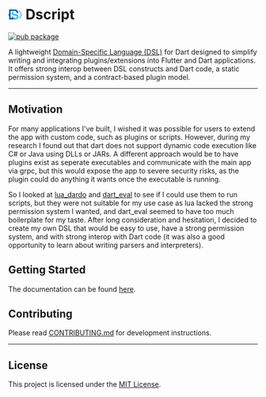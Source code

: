 # <img src="https://raw.githubusercontent.com/mcquenji/dscript/refs/heads/main/icon.svg" alt="Dscript" width="28"/> Dscript

[![pub package](https://img.shields.io/pub/v/dscript_dart.svg)](https://pub.dev/packages/dscript_dart)

A lightweight [Domain-Specific Language (DSL)](https://en.wikipedia.org/wiki/Domain-specific_language) for Dart designed to simplify writing and integrating plugins/extensions into Flutter and Dart applications. It offers strong interop between DSL constructs and Dart code, a static permission system, and a contract-based plugin model.

---

## Motivation

For many applications I've built, I wished it was possible for users to extend the app with custom code, such as plugins or scripts. However, during my research I found out that dart does not support dynamic code execution like C# or Java using DLLs or JARs. A different approach would be to have plugins exist as seperate executables and communicate with the main app via grpc, but this would expose the app to severe security risks, as the plugin could do anything it wants once the executable is running.

So I looked at [lua_dardo](https://pub.dev/packages/lua_dardo) and [dart_eval](https://pub.dev/packages/dart_eval) to see if I could use them to run scripts, but they were not suitable for my use case as lua lacked the strong permission system I wanted, and dart_eval seemed to have too much boilerplate for my taste. After long consideration and hesitation, I decided to create my own DSL that would be easy to use, have a strong permission system, and with strong interop with Dart code (it was also a good opportunity to learn about writing parsers and interpreters).

## Getting Started

The documentation can be found [here](https://mcquenji.github.io/dscript).

## Contributing

Please read [CONTRIBUTING.md](CONTRIBUTING.md) for development instructions.

---

## License

This project is licensed under the [MIT License](LICENSE).

